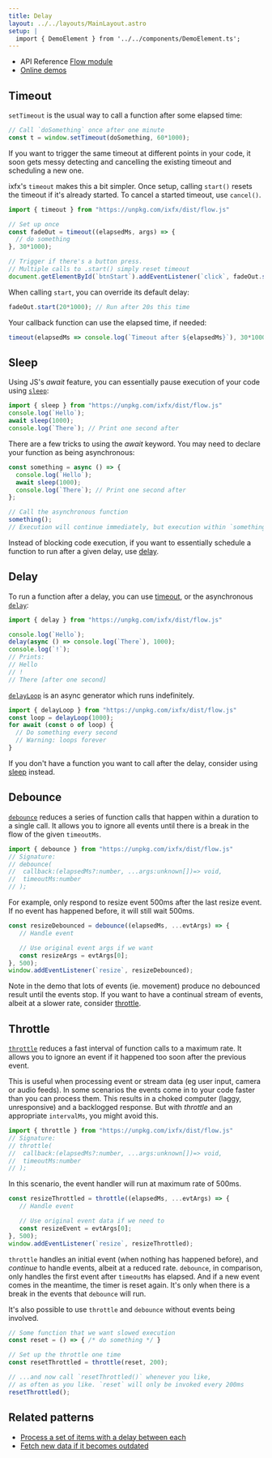 ```yaml
---
title: Delay
layout: ../../layouts/MainLayout.astro
setup: |
  import { DemoElement } from '../../components/DemoElement.ts';
---
```


<div class="tip"><ul>
<li>API Reference <a href="https://clinth.github.io/ixfx/modules/Flow.html">Flow module</a></li>
<li><a href="https://clinth.github.io/ixfx-demos/flow/">Online demos</a></li>
</ul></div>

## Timeout

`setTimeout` is the usual way to call a function after some elapsed time:

```js
// Call `doSomething` once after one minute
const t = window.setTimeout(doSomething, 60*1000);
```

If you want to trigger the same timeout at different points in your code, it soon gets messy  detecting and cancelling the existing timeout and scheduling a new one.

ixfx's `timeout` makes this a bit simpler. Once setup, calling `start()` resets the timeout if it's already started. To cancel a started timeout, use `cancel()`.

```js
import { timeout } from "https://unpkg.com/ixfx/dist/flow.js"

// Set up once
const fadeOut = timeout((elapsedMs, args) => {
  // do something
}, 30*1000);

// Trigger if there's a button press.
// Multiple calls to .start() simply reset timeout 
document.getElementById(`btnStart`).addEventListener(`click`, fadeOut.start());
```

When calling `start`, you can override its default delay:

```js
fadeOut.start(20*1000); // Run after 20s this time
```

Your callback function can use the elapsed time, if needed:

```js
timeout(elapsedMs => console.log(`Timeout after ${elapsedMs}`), 30*1000).start();
```

## Sleep

Using JS's _await_ feature, you can essentially pause execution of your code using [`sleep`](https://clinth.github.io/ixfx/modules/Flow.html#sleep):

```js
import { sleep } from "https://unpkg.com/ixfx/dist/flow.js"
console.log(`Hello`);
await sleep(1000);
console.log(`There`); // Print one second after
```

There are a few tricks to using the _await_ keyword. You may need to declare your function as being asynchronous:

```js
const something = async () => {
  console.log(`Hello`);
  await sleep(1000);
  console.log(`There`); // Print one second after
};

// Call the asynchronous function
something();
// Execution will continue immediately, but execution within `something` will pause as expected.
```

Instead of blocking code execution, if you want to essentially schedule a function to run after a given delay, use [delay](#delay).

## Delay

To run a function after a delay, you can use [timeout](#timeout), or the asynchronous [`delay`](https://clinth.github.io/ixfx/modules/Flow.html#delay):

```js
import { delay } from "https://unpkg.com/ixfx/dist/flow.js"

console.log(`Hello`);
delay(async () => console.log(`There`), 1000);
console.log(`!`);
// Prints:
// Hello
// !
// There [after one second]
```

[`delayLoop`](https://clinth.github.io/ixfx/modules/Flow.html#delayLoop) is an async generator which runs indefinitely. 

```js
import { delayLoop } from "https://unpkg.com/ixfx/dist/flow.js"
const loop = delayLoop(1000);
for await (const o of loop) {
  // Do something every second
  // Warning: loops forever
}
```

If you don't have a function you want to call after the delay, consider using [sleep](#sleep) instead.

## Debounce

[`debounce`](https://clinth.github.io/ixfx/modules/Flow.html#debounce) reduces a series of function calls that happen within a duration to a single call. It allows you to ignore all events until there is a break in the flow of the given `timeoutMs`.

```js
import { debounce } from "https://unpkg.com/ixfx/dist/flow.js"
// Signature:
// debounce(
//  callback:(elapsedMs?:number, ...args:unknown[])=> void, 
//  timeoutMs:number
// );
```

For example, only respond to resize event 500ms after the last resize event. If no event has happened before, it will still wait 500ms.

```js
const resizeDebounced = debounce((elapsedMs, ...evtArgs) => {
   // Handle event

   // Use original event args if we want
   const resizeArgs = evtArgs[0];
}, 500);
window.addEventListener(`resize`, resizeDebounced);
```

<demo-element title="Debounce pointermove event" src="/flow/debounce/" />

Note in the demo that lots of events (ie. movement) produce no debounced result until the events stop. If you want to have a continual stream of events, albeit at a slower rate, consider [throttle](#throttle).

## Throttle

[`throttle`](https://clinth.github.io/ixfx/modules/Flow.html#throttle) reduces a fast interval of function calls to a maximum rate. It allows you to ignore an event if it happened too soon after the previous event.

This is useful when processing event or stream data (eg user input, camera or audio feeds). In some scenarios the events come in to your code faster than you can process them. This results in a choked computer (laggy, unresponsive) and a backlogged response. But with _throttle_ and an appropriate `intervalMs`, you might avoid this.

```js
import { throttle } from "https://unpkg.com/ixfx/dist/flow.js"
// Signature:
// throttle(
//  callback:(elapsedMs?:number, ...args:unknown[])=> void, 
//  timeoutMs:number
// );
```

In this scenario, the event handler will run at maximum rate of 500ms.

```js
const resizeThrottled = throttle((elapsedMs, ...evtArgs) => {
   // Handle event

   // Use original event data if we need to
   const resizeEvent = evtArgs[0];
}, 500);
window.addEventListener(`resize`, resizeThrottled);
```

<demo-element title="Throttle pointer move events" src="/flow/throttle/" />

`throttle` handles an initial event (when nothing has happened before), and _continue_ to handle events, albeit at a reduced rate. `debounce`, in comparison, only handles the first event after `timeoutMs` has elapsed. And if a new event comes in the meantime, the timer is reset again. It's only when there is a break in the events that `debounce` will run.

It's also possible to use `throttle` and `debounce` without events being involved.

```js
// Some function that we want slowed execution
const reset = () => { /* do something */ }

// Set up the throttle one time
const resetThrottled = throttle(reset, 200);

// ...and now call `resetThrottled()` whenever you like, 
// as often as you like. `reset` will only be invoked every 200ms
resetThrottled();
```

## Related patterns

* [Process a set of items with a delay between each](../../data/process-set/)
* [Fetch new data if it becomes outdated](./update-when-required/)

